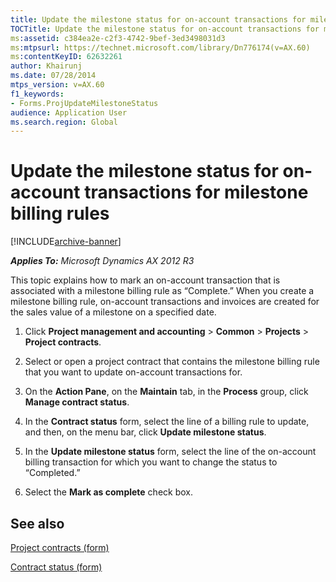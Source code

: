 ```yaml
---
title: Update the milestone status for on-account transactions for milestone billing rules
TOCTitle: Update the milestone status for on-account transactions for milestone billing rules
ms:assetid: c384ea2e-c2f3-4742-9bef-3ed3498031d3
ms:mtpsurl: https://technet.microsoft.com/library/Dn776174(v=AX.60)
ms:contentKeyID: 62632261
author: Khairunj
ms.date: 07/28/2014
mtps_version: v=AX.60
f1_keywords:
- Forms.ProjUpdateMilestoneStatus
audience: Application User
ms.search.region: Global
---
```


# Update the milestone status for on-account transactions for milestone billing rules 


[!INCLUDE[archive-banner](includes/archive-banner.md)]


_**Applies To:** Microsoft Dynamics AX 2012 R3_

This topic explains how to mark an on-account transaction that is associated with a milestone billing rule as “Complete.” When you create a milestone billing rule, on-account transactions and invoices are created for the sales value of a milestone on a specified date.

1.  Click **Project management and accounting** \> **Common** \> **Projects** \> **Project contracts**.

2.  Select or open a project contract that contains the milestone billing rule that you want to update on-account transactions for.

3.  On the **Action Pane**, on the **Maintain** tab, in the **Process** group, click **Manage contract status**.

4.  In the **Contract status** form, select the line of a billing rule to update, and then, on the menu bar, click **Update milestone status**.

5.  In the **Update milestone status** form, select the line of the on-account billing transaction for which you want to change the status to “Completed.”

6.  Select the **Mark as complete** check box.

## See also

[Project contracts (form)](https://technet.microsoft.com/library/aa586038\(v=ax.60\))

[Contract status (form)](https://technet.microsoft.com/library/hh242811\(v=ax.60\))

  


